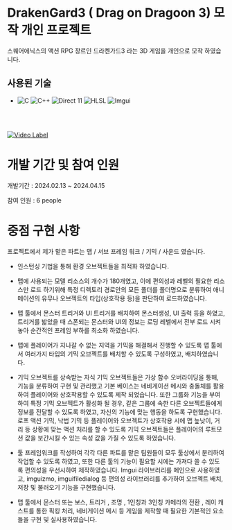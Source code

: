 # DrakenGard3 ( Drag on Dragoon 3) 모작 개인 프로젝트

스퀘어에닉스의 액션 RPG 장르인 드라켄가드3 라는 3D 게임을 개인으로 모작 하였습니다.

## 사용된 기술
-   ![C](https://img.shields.io/badge/C%20-%232370ED.svg?&logo=c&logoColor=white)
 ![C++](https://img.shields.io/badge/C++%20-%2300599C.svg?&logo=c%2B%2B&logoColor=white)
 ![Direct 11](https://img.shields.io/badge/Direct%2011%20-%236DA252.svg?&logo=Direct11&logoColor=white)
 ![HLSL](https://img.shields.io/badge/HLSL%20-%236DA252.svg?&logo=HLSL&logoColor=white)
 ![Imgui](https://img.shields.io/badge/Imgui%20-%23F94877.svg?&logo=Imgui&logoColor=white)

<br>
<br/>

<!--프로젝트 대문 -->
[![Video Label](https://ifh.cc/g/mTRklo.jpg)](https://youtu.be/E9E7zZkeh3M?t=652)

# 개발 기간 및 참여 인원
   
 개발기간 : 2024.02.13 ~ 2024.04.15
   
 참여 인원 : 6 people

# 중점 구현 사항

프로젝트에서 제가 맡은 파트는 맵 / 서브 프레임 워크 / 기믹 / 사운드 였습니다.

- 인스턴싱 기법을 통해 환경 오브젝트들을 최적화 하였습니다.

- 맵에 사용되는 모델 리소스의 개수가 180개였고, 이에 편의성과 레벨의 필요한 리소스만 로드 하기위해 특정 디렉토리 경로안의 모든 폴더를 폴더명으로 분류하여 애니메이션의 유무나 오브젝트의 타입(상호작용 등)을 판단하여 로드하였습니다.

- 맵 툴에서 몬스터 트리거와 UI 트리거를 배치하여 몬스터생성, UI 출력 등을 하였고, 트리거를 밟았을 때 스폰되는 몬스터와 UI의 정보는 로딩 레벨에서 전부 로드 시켜놓아 순간적인 프레임 부하를 최소화 하였습니다.

- 맵에 플레이어가 지나갈 수 없는 지역을 기믹을 해결해서 진행할 수 있도록 맵 툴에서 여러가지 타입의 기믹 오브젝트를 배치할 수 있도록 구성하였고, 배치하였습니다.

-  기믹 오브젝트를 상속받는 자식 기믹 오브젝트들은 가상 함수 오버라이딩을 통해, 기능을 분류하여 구현 및 관리했고 기본 베이스는 네비게이션 메시와 충돌체를 활용하여 플레이어와 상호작용할 수 있도록 제작 되었습니다.
  또한 그룹화 기능을 부여하여 특정 기믹 오브젝트가 활성화 될 경우, 같은 그룹에 속한 다른 오브젝트들에게 정보를 전달할 수 있도록 하였고, 자신의 기능에 맞는 행동을 하도록 구현했습니다.
  로프 액션 기믹, 낙법 기믹 등 플레이어와 오브젝트가 상호작용 시에 맵 높낮이, 거리 등 상황에 맞는 액션 처리를 할 수 있도록 기믹 오브젝트들은 플레이어의 루트모션 값을 보간시킬 수 있는 속성 값을 가질 수 있도록 하였습니다.

- 툴 프레임워크를 작성하여 각각 다른 파트를 맡은 팀원들이 모두 툴상에서 분리하여 작업할 수 있도록 하였고, 또한 다른 툴의 기능이 필요할 시에는 가져다 쓸 수 있도록 편의성을 우선시하여 제작하였습니다.
  Imgui 라이브러리를 메인으로 사용하였고, imguizmo, imguifiledialog 등 편의성 라이브러리를 추가하여 오브젝트 배치, 저장 및 불러오기 기능을 구현했습니다.

- 맵 툴에서 몬스터 또는 보스, 트리거 , 조명 , 1인칭과 3인칭 카메라의 전환 , 레이 캐스트를 통한 픽킹 처리, 네비게이션 메시 등 게임을 제작할 때 필요한 기본적인 요소들을 구현 및 실사용하였습니다.


